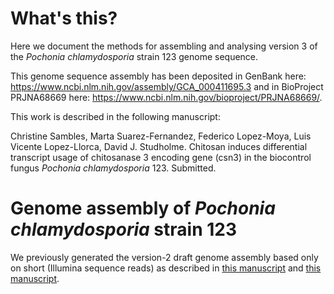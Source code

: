 # What's this?

Here we document the methods for assembling and analysing version 3 of the *Pochonia chlamydosporia* strain 123 genome sequence.

This genome sequence assembly has been deposited in GenBank here: https://www.ncbi.nlm.nih.gov/assembly/GCA_000411695.3 and in BioProject PRJNA68669 here: https://www.ncbi.nlm.nih.gov/bioproject/PRJNA68669/.

This work is described in the following manuscript:

Christine Sambles, Marta Suarez-Fernandez, Federico Lopez-Moya, Luis Vicente Lopez-Llorca, David J. Studholme.
Chitosan induces differential transcript usage of chitosanase 3 encoding gene (csn3) in the biocontrol fungus *Pochonia chlamydosporia* 123. Submitted.

# Genome assembly of *Pochonia chlamydosporia* strain 123
We previously generated the version-2 draft genome assembly based only on short (Illumina sequence reads) as described in [this manuscript](10.1016/j.fgb.2014.02.002) and [this manuscript](https://doi.org/10.1111/1462-2920.15408).




